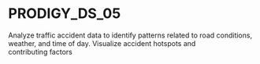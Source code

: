 # PRODIGY_DS_05
Analyze traffic accident data to identify patterns related to road conditions, weather, and time of day. Visualize accident hotspots and contributing factors
